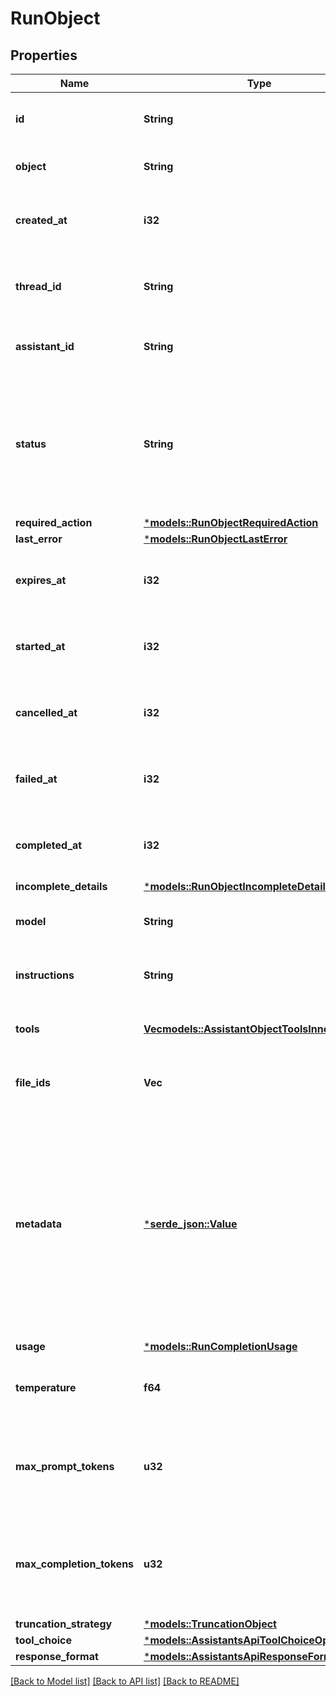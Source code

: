 # RunObject

## Properties
Name | Type | Description | Notes
------------ | ------------- | ------------- | -------------
**id** | **String** | The identifier, which can be referenced in API endpoints. | 
**object** | **String** | The object type, which is always `thread.run`. | 
**created_at** | **i32** | The Unix timestamp (in seconds) for when the run was created. | 
**thread_id** | **String** | The ID of the [thread](/docs/api-reference/threads) that was executed on as a part of this run. | 
**assistant_id** | **String** | The ID of the [assistant](/docs/api-reference/assistants) used for execution of this run. | 
**status** | **String** | The status of the run, which can be either `queued`, `in_progress`, `requires_action`, `cancelling`, `cancelled`, `failed`, `completed`, or `expired`. | 
**required_action** | [***models::RunObjectRequiredAction**](RunObject_required_action.md) |  | 
**last_error** | [***models::RunObjectLastError**](RunObject_last_error.md) |  | 
**expires_at** | **i32** | The Unix timestamp (in seconds) for when the run will expire. | 
**started_at** | **i32** | The Unix timestamp (in seconds) for when the run was started. | 
**cancelled_at** | **i32** | The Unix timestamp (in seconds) for when the run was cancelled. | 
**failed_at** | **i32** | The Unix timestamp (in seconds) for when the run failed. | 
**completed_at** | **i32** | The Unix timestamp (in seconds) for when the run was completed. | 
**incomplete_details** | [***models::RunObjectIncompleteDetails**](RunObject_incomplete_details.md) |  | 
**model** | **String** | The model that the [assistant](/docs/api-reference/assistants) used for this run. | 
**instructions** | **String** | The instructions that the [assistant](/docs/api-reference/assistants) used for this run. | 
**tools** | [**Vec<models::AssistantObjectToolsInner>**](AssistantObject_tools_inner.md) | The list of tools that the [assistant](/docs/api-reference/assistants) used for this run. | 
**file_ids** | **Vec<String>** | The list of [File](/docs/api-reference/files) IDs the [assistant](/docs/api-reference/assistants) used for this run. | 
**metadata** | [***serde_json::Value**](.md) | Set of 16 key-value pairs that can be attached to an object. This can be useful for storing additional information about the object in a structured format. Keys can be a maximum of 64 characters long and values can be a maxium of 512 characters long.  | 
**usage** | [***models::RunCompletionUsage**](RunCompletionUsage.md) |  | 
**temperature** | **f64** | The sampling temperature used for this run. If not set, defaults to 1. | [optional] [default to None]
**max_prompt_tokens** | **u32** | The maximum number of prompt tokens specified to have been used over the course of the run.  | 
**max_completion_tokens** | **u32** | The maximum number of completion tokens specified to have been used over the course of the run.  | 
**truncation_strategy** | [***models::TruncationObject**](TruncationObject.md) |  | 
**tool_choice** | [***models::AssistantsApiToolChoiceOption**](AssistantsApiToolChoiceOption.md) |  | 
**response_format** | [***models::AssistantsApiResponseFormatOption**](AssistantsApiResponseFormatOption.md) |  | 

[[Back to Model list]](../README.md#documentation-for-models) [[Back to API list]](../README.md#documentation-for-api-endpoints) [[Back to README]](../README.md)


